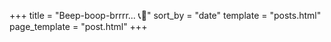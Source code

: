 +++
title = "Beep-boop-brrrr... 📞🦻"
sort_by = "date"
template = "posts.html"
page_template = "post.html"
+++